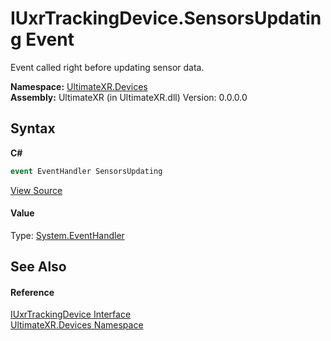 # IUxrTrackingDevice.SensorsUpdating Event
 

Event called right before updating sensor data.

**Namespace:**&nbsp;<a href="N_UltimateXR_Devices">UltimateXR.Devices</a><br />**Assembly:**&nbsp;UltimateXR (in UltimateXR.dll) Version: 0.0.0.0

## Syntax

**C#**<br />
``` C#
event EventHandler SensorsUpdating
```

<a href="UltimateXR/Scripts/Devices/IUxrTrackingDevice.cs" rel="noopener noreferrer" title="View the source code">View Source</a><br />

#### Value
Type: <a href="https://docs.microsoft.com/dotnet/api/system.eventhandler" target="_blank" rel="noopener noreferrer">System.EventHandler</a>

## See Also


#### Reference
<a href="T_UltimateXR_Devices_IUxrTrackingDevice">IUxrTrackingDevice Interface</a><br /><a href="N_UltimateXR_Devices">UltimateXR.Devices Namespace</a><br />